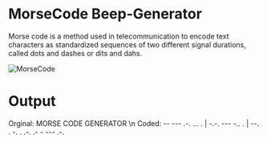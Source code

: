 # MorseCode Beep-Generator
Morse code is a method used in telecommunication to encode text characters as standardized sequences of two different signal durations, called dots and dashes or dits and dahs.

![MorseCode](https://user-images.githubusercontent.com/36659683/81766237-5d35eb80-94f3-11ea-8cbe-7d971f5b599f.jpg)

# Output

Orginal: MORSE CODE GENERATOR \n
Coded: -- --- .-. ... .  |  -.-. --- -.. .  |  --. . -. . .-. .- - --- .-.
